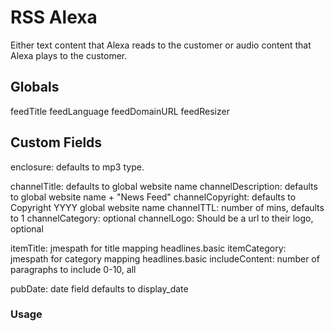 # RSS Alexa

Either text content that Alexa reads to the customer or audio content that Alexa plays to the customer.

## Globals

feedTitle
feedLanguage
feedDomainURL
feedResizer

## Custom Fields

enclosure: defaults to mp3 type.

channelTitle: defaults to global website name
channelDescription: defaults to global website name + "News Feed"
channelCopyright: defaults to Copyright YYYY global website name
channelTTL: number of mins, defaults to 1
channelCategory: optional
channelLogo: Should be a url to their logo, optional

itemTitle: jmespath for title mapping headlines.basic
itemCategory: jmespath for category mapping headlines.basic
includeContent: number of paragraphs to include 0-10, all

pubDate: date field defaults to display_date

### Usage
